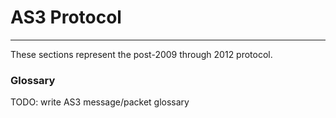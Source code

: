 # AS3 Protocol
---
These sections represent the post-2009 through 2012 protocol.

### Glossary
TODO: write AS3 message/packet glossary
